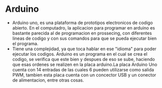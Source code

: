 # Arduino
+ Arduino uno, es una plataforma de prototipos electronicos de codigo abierto. En el computadro, la aplicacion para programar en arduino es bastante parecida al de programacion en prossecing, con diferentes lineas de codigo y con sus comandos para que se pueda ejecutar bien el programa. 
+ Tiene una complejidad, ya que toca hablar en ese "idioma" para poder ejecutar los codigos.
Arduino es un programa en el cual se crea el codigo, se verifica que este bien y despues de eso se sube, haciendo que esas ordenes se realizen en la placa arduino.La placa Arduino Uno cuenta con 14 entradas de las cuales 6 pueden utilizarse como salida PWM, tambien esta placa cuenta con un concector USB y un conector de alimentacion, entre otras cosas.
